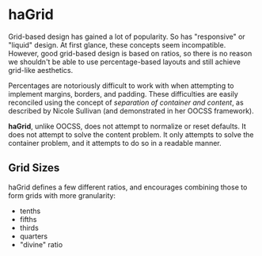 haGrid
======
Grid-based design has gained a lot of popularity. So has "responsive" or "liquid" design. At first glance, these concepts seem incompatible. However, good grid-based design is based on ratios, so there is no reason we shouldn't be able to use percentage-based layouts and still achieve grid-like aesthetics.

Percentages are notoriously difficult to work with when attempting to implement margins, borders, and padding. These difficulties are easily reconciled using the concept of *separation of container and content*, as described by Nicole Sullivan (and demonstrated in her OOCSS framework).

**haGrid**, unlike OOCSS, does not attempt to normalize or reset defaults. It does not attempt to solve the content problem. It only attempts to solve the container problem, and it attempts to do so in a readable manner.

Grid Sizes
----------
haGrid defines a few different ratios, and encourages combining those to form grids with more granularity:

* tenths
* fifths
* thirds
* quarters
* "divine" ratio

[1]: http://www.stubbornella.org			"Nicole Sullivan"
[2]: https://github.com/stubbornella/oocss	"OOCSS"